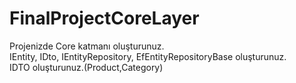# FinalProjectCoreLayer
Projenizde Core katmanı oluşturunuz.</br>
IEntity, IDto, IEntityRepository, EfEntityRepositoryBase oluşturunuz.</br>
IDTO oluşturunuz.(Product,Category)</br>
